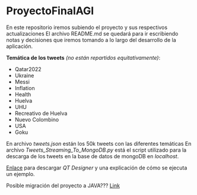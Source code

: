 # ProyectoFinalAGI
En este repositorio iremos subiendo el proyecto y sus respectivos actualizaciones
El archivo README.md se quedará para ir escribiendo notas y decisiones que iremos tomando a lo largo del desarrollo de la aplicación.

**Temática de los tweets** *(no están repartidos equitativamente)*:
- Qatar2022
- Ukraine
- Messi
- Inflation
- Health
- Huelva
- UHU
- Recreativo de Huelva
- Nuevo Colombino
- USA
- Goku

En archivo *tweets.json* están los 50k tweets con las diferentes temáticas
En archivo *Tweets_Streaming_To_MongoDB.py* está el script utilizado para la descarga de los tweets en la base de datos de mongoDB en *localhost*. 

[Enlace](https://build-system.fman.io/qt-designer-download) para descargar *QT Designer* y una explicación de cómo se ejecuta un ejemplo.

Posible migración del proyecto a JAVA??? [Link](https://www.youtube.com/watch?v=TK2S32209cI)